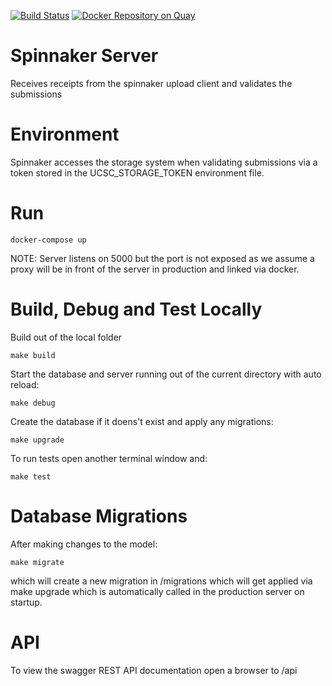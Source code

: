 [![Build Status](https://travis-ci.org/BD2KGenomics/dcc-spinnaker.svg?branch=master)](https://travis-ci.org/BD2KGenomics/dcc-spinnaker)
[![Docker Repository on Quay](https://quay.io/repository/ucsc_cgl/dcc-spinnaker/status "Docker
Repository on Quay")](https://quay.io/repository/ucsc_cgl/dcc-spinnaker)

# Spinnaker Server
Receives receipts from the spinnaker upload client and validates the submissions

# Environment

Spinnaker accesses the storage system when validating submissions via
a token stored in the UCSC_STORAGE_TOKEN environment file.

# Run

    docker-compose up

NOTE: Server listens on 5000 but the port is not exposed
as we assume a proxy will be in front of the server in production
and linked via docker.

# Build, Debug and Test Locally

Build out of the local folder

    make build

Start the database and server running out of the current directory
with auto reload:

    make debug

Create the database if it doens't exist and apply any migrations:

    make upgrade

To run tests open another terminal window and:

    make test

# Database Migrations

After making changes to the model:

    make migrate

which will create a new migration in /migrations which will get 
applied via make upgrade which is automatically called in the 
production server on startup.

# API

To view the swagger REST API documentation open a browser to <server>/api
